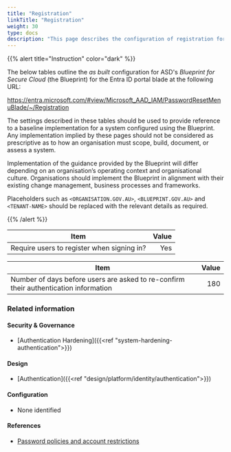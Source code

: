 ```yaml
---
title: "Registration"
linkTitle: "Registration"
weight: 30
type: docs
description: "This page describes the configuration of registration for password resets within Microsoft Entra ID associated with systems built according to the guidance provided by ASD's Blueprint for Secure Cloud."
---
```


{{% alert title="Instruction" color="dark" %}}
 
The below tables outline the *as built* configuration for ASD's *Blueprint for Secure Cloud* (the Blueprint) for the Entra ID portal blade at the following URL:

https://entra.microsoft.com/#view/Microsoft_AAD_IAM/PasswordResetMenuBlade/~/Registration
 
The settings described in these tables should be used to provide reference to a baseline implementation for a system configured using the Blueprint. Any implementation implied by these pages should not be considered as prescriptive as to how an organisation must scope, build, document, or assess a system.

Implementation of the guidance provided by the Blueprint will differ depending on an organisation’s operating context and organisational culture. Organisations should implement the Blueprint in alignment with their existing change management, business processes and frameworks.

Placeholders such as `<ORGANISATION.GOV.AU>`, `<BLUEPRINT.GOV.AU>` and `<TENANT-NAME>` should be replaced with the relevant details as required.

 
{{% /alert %}}

| Item                                       | Value |
| ------------------------------------------ | ----: |
| Require users to register when signing in? |   Yes |

| Item                                                                                 | Value |
| ------------------------------------------------------------------------------------ | ----: |
| Number of days before users are asked to re-confirm their authentication information |   180 |

### Related information

#### Security & Governance

* [Authentication Hardening]({{<ref "system-hardening-authentication">}})
  
#### Design

* [Authentication]({{<ref "design/platform/identity/authentication">}})
  
#### Configuration

* None identified

#### References

* [Password policies and account restrictions](https://learn.microsoft.com/entra/identity/authentication/concept-sspr-policy#administrator-password-policy-differences)